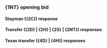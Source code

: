 ### <a name="1NT_opening_bid"> {1NT} opening bid

#### <a name="Stayman_(2C)_response"> Stayman ({2C}) response

#### <a name="Transfer_(2D_|_2H_|_2S_|_2NT)_responses"> Transfer ({2D} | {2H} | {2S} | {2NT}) responses

#### <a name="Texas_transfer_(4D_|_4H)_responses"> Texas transfer ({4D} | {4H}) responses
